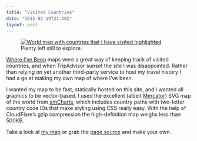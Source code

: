```yaml
---
title: "Visited Countries"
date: "2015-02-19T21:40Z"
layout: post
---
```


<figure>
    <a href="/projects/visited-countries/">
        <img src="/images/visited-countries-small.png" srcset="/images/visited-countries-medium.png 1x, /images/visited-countries-large.png 2x" alt="World map with countries that I have visited highlighted">
    </a>
    <figcaption>Plenty left still to explore.</figcaption>
</figure>

[Where I’ve Been](http://www.whereivebeen.com) maps were a great way of keeping track of visited countries, and when TripAdvisor sunset the site I was disappointed. Rather than relying on yet another third-party service to host my travel history I had a go at making my own map of where I’ve been.

I wanted my map to be fast, statically hosted on this site, and I wanted all graphics to be vector-based. I used the excellent (albeit [Mercator](http://en.wikipedia.org/wiki/Mercator_projection)) SVG map of the world from [amCharts](http://www.amcharts.com/svg-maps), which includes country paths with two-letter country code IDs that make styling using CSS really easy. With the help of CloudFlare’s gzip compression the high-definition map weighs less than 500KB.

Take a look at [my map](/projects/visited-countries/) or grab the [page source](https://raw.githubusercontent.com/danleech/danleech.com/gh-pages/projects/visited-countries/index.html) and make your own.